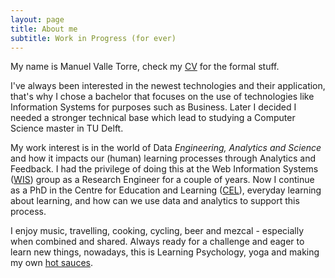 ```yaml
---
layout: page
title: About me
subtitle: Work in Progress (for ever)
---
```


My name is Manuel Valle Torre, check my [CV](/assets/MVT_CV.pdf) for the formal stuff. 

I've always been interested in the newest technologies and their application, that's why I chose a bachelor that focuses on the use of technologies like Information Systems for purposes such as Business. Later I decided I needed a stronger technical base which lead to studying a Computer Science master in TU Delft.

My work interest is in the world of Data *Engineering, Analytics and Science* and how it impacts our (human) learning processes through Analytics and Feedback. 
I had the privilege of doing this at the Web Information Systems ([WIS](https://www.tudelft.nl/en/eemcs/the-faculty/departments/software-technology/web-information-systems)) group as a Research Engineer for a couple of years.
Now I continue as a PhD in the Centre for Education and Learning ([CEL](https://www.educationandlearning.nl/home)), everyday learning about learning, and how can we use data and analytics to support this process.

I enjoy music, travelling, cooking, cycling, beer and mezcal - especially when combined and shared. 
Always ready for a challenge and eager to learn new things, nowadays, this is Learning Psychology, yoga and making my own [hot sauces](https://mvallet91.github.io/sauces).

